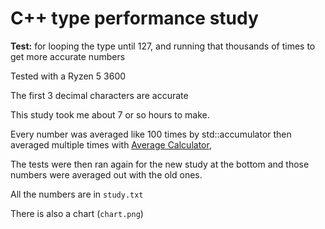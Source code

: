 # C++ type performance study
**Test:** for looping the type until 127, and running that thousands of times to get more accurate numbers

Tested with a Ryzen 5 3600

The first 3 decimal characters are accurate


This study took me about 7 or so hours to make.

Every number was averaged like 100 times by std::accumulator then averaged multiple times with [Average Calculator](https://www.calculator.net/average-calculator.html),

The tests were then ran again for the new study at the bottom and those numbers were averaged out with the old ones.

All the numbers are in `study.txt`

There is also a chart (`chart.png`)
